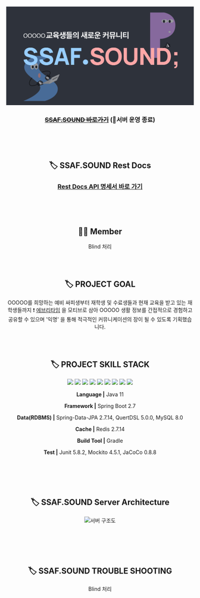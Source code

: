 ![로고](./picture/blind_logo.png)

<div style="text-align:center;">

### ~~[SSAF.SOUND 바로가기](https://ssafsound.com)~~ (🥲서버 운영 종료)

<br>
<br>
<br>

## 🏷️ SSAF.SOUND Rest Docs


### [Rest Docs API 명세서 바로 가기](https://ssaf-sound.github.io/ssaf-sound-be/src/main/resources/static/docs/index.html)

<br>
<br>
<br>

## 🙌🏻 Member

Blind 처리

<br><br>



## 🏷️ PROJECT GOAL

OOOOO를 희망하는 예비 싸피생부터 재학생 및 수료생들과 현재 교육을 받고 있는 재학생들까지 ❗️
[에브리타임](https://everytime.kr) 을 모티브로 삼아 OOOOO 생활 정보를 간접적으로 경험하고 공유할 수 있으며 '익명' 을 통해 적극적인 커뮤니케이션의 장이 될 수 있도록 기획했습니다.

<br><br>



## 🏷️ PROJECT SKILL STACK

<img src="https://img.shields.io/badge/Spring-6DB33F?style=flat&logo=Spring&logoColor=white"/> <img src="https://img.shields.io/badge/Spring Boot-6DB33F?style=flat&logo=SpringBoot&logoColor=white"/> <img src="https://img.shields.io/badge/MySQL-4479A1?style=flat&logo=MySQL&logoColor=white"/> <img src="https://img.shields.io/badge/gradle-02303A?style=flat&logo=gradle&logoColor=white"/> <img src="https://img.shields.io/badge/redis-DC382D?style=flat&logo=redis&logoColor=white"/> <img src="https://img.shields.io/badge/docker-2496ED?style=flat&logo=docker&logoColor=white"/> <img src="https://img.shields.io/badge/amazonec2-FF9900?style=flat&logo=amazonec2&logoColor=white"/> <img src="https://img.shields.io/badge/amazonrds-527FFF?style=flat&logo=amazonRDS&logoColor=white"/> <img src="https://img.shields.io/badge/amazons3-569A31?style=flat&logo=amazons3&logoColor=white"/>

**Language |** Java 11

**Framework |** Spring Boot 2.7

**Data(RDBMS) |** Spring-Data-JPA 2.7.14, QuertDSL 5.0.0, MySQL 8.0

**Cache |** Redis 2.7.14

**Build Tool |** Gradle

**Test |** Junit 5.8.2, Mockito 4.5.1, JaCoCo 0.8.8

<br>
</br>
<br>
</br>


## 🏷️ SSAF.SOUND Server Architecture

![서버 구조도](./picture/ssafsound%20architecture.jpg)

<br>
</br>
<br>
</br>


## 🏷️ SSAF.SOUND TROUBLE SHOOTING

Blind 처리
<br><br>
</div>
